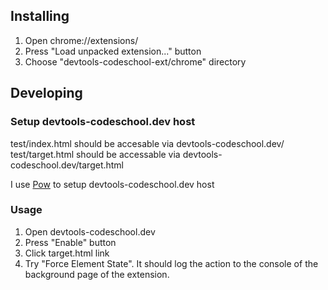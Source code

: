 ## Installing

1. Open chrome://extensions/
2. Press "Load unpacked extension..." button
3. Choose "devtools-codeschool-ext/chrome" directory

## Developing

### Setup devtools-codeschool.dev host

test/index.html should be accesable via devtools-codeschool.dev/
test/target.html should be accessable via devtools-codeschool.dev/target.html

I use [Pow](http://pow.cx/) to setup devtools-codeschool.dev host

### Usage

1. Open devtools-codeschool.dev
2. Press "Enable" button
3. Click target.html link
4. Try "Force Element State". It should log the action to the console of the background page of the extension.

